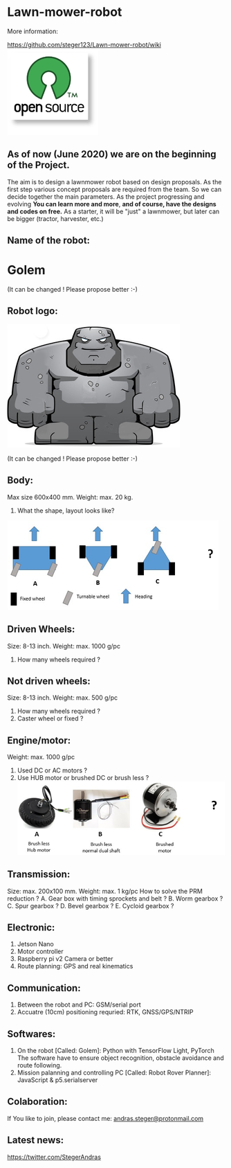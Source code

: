 # Lawn-mower-robot
More information:

https://github.com/steger123/Lawn-mower-robot/wiki
![alt text](https://github.com/steger123/Lawn-mower-robot/blob/master/pics/openLogo.png)

## As of now (June 2020) we are on the beginning of the Project.

The aim is to design a lawnmower robot based on design proposals.
As the first step various concept proposals are required from the team.
So we can decide together the main parameters. As the project progressing and evolving **You can learn more and more**,
**and of course, have the designs and codes on free.**
As a starter, it will be "just" a lawnmower, but later can be bigger (tractor, harvester, etc.)

## Name of the robot:
# Golem
(It can be changed ! Please propose better :-)

## Robot logo:
![alt text](https://github.com/steger123/Lawn-mower-robot/blob/master/pics/Golem_n.png)

(It can be changed ! Please propose better :-)

## Body:
Max size 600x400 mm. Weight: max. 20 kg.
1. What the shape, layout looks like?

![alt text](https://github.com/steger123/Lawn-mower-robot/blob/master/pics/concept_body.jpg)

## Driven Wheels:
Size: 8-13 inch. Weight: max. 1000 g/pc
1.	How many wheels required ?

## Not driven wheels:
Size: 8-13 inch. Weight: max. 500 g/pc
1.	How many wheels required ?
2.	Caster wheel or fixed ?

## Engine/motor:
Weight: max. 1000 g/pc
1. Used DC or AC motors ?
2. Use HUB motor or brushed DC or brush less ?
![alt text](https://github.com/steger123/Lawn-mower-robot/blob/master/pics/concept_motor.jpg)

## Transmission:
Size: max. 200x100 mm. Weight: max. 1 kg/pc
How to solve the PRM reduction ?
A.  Gear box with timing sprockets and belt ?
B.  Worm gearbox ?
C.  Spur gearbox ?
D.  Bevel gearbox ?
E.  Cycloid gearbox ?

## Electronic:
1.  Jetson Nano
2.  Motor controller
2.  Raspberry pi v2 Camera or better
3.  Route planning: GPS and real kinematics

## Communication:
1. Between the robot and PC: GSM/serial port
2. Accuatre (10cm) positioning requried: RTK, GNSS/GPS/NTRIP

## Softwares:
1. On the robot [Called: Golem]: Python with TensorFlow Light, PyTorch
The software have to ensure object recognition, obstacle avoidance and route following.
3. Mission palanning and controlling PC [Called: Robot Rover Planner]: JavaScript & p5.serialserver

## Colaboration:
If You like to join, please contact me:
andras.steger@protonmail.com

## Latest news:
https://twitter.com/StegerAndras
